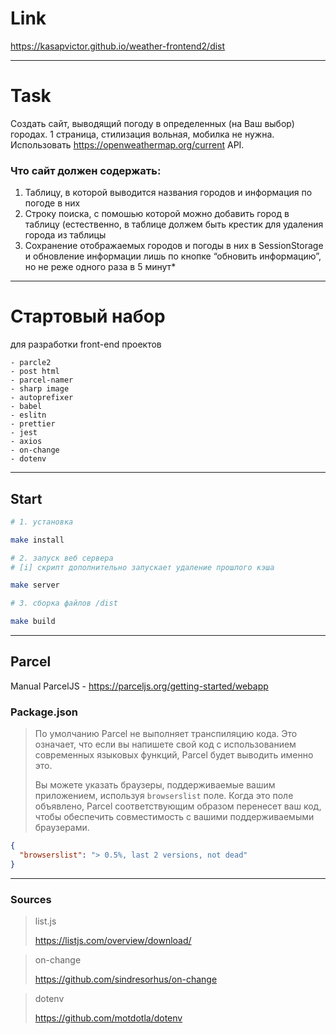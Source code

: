 # Link

https://kasapvictor.github.io/weather-frontend2/dist

----

# Task

Создать сайт, выводящий погоду в определенных (на Ваш выбор) городах.
1 страница, стилизация вольная, мобилка не нужна. Использовать https://openweathermap.org/current API.

### Что сайт должен содержать:
1. Таблицу, в которой выводится названия городов и информация по погоде в них
2. Строку поиска, с помошью которой можно добавить город в таблицу (естественно, в таблице должем быть крестик для 
   удаления города из таблицы
3. Сохранение отображаемых городов и погоды в них в SessionStorage и обновление информации лишь по кнопке “обновить 
   информацию”, но не реже одного раза в 5 минут*

----- 

# Стартовый набор 
для разработки front-end проектов

    - parcle2
    - post html
    - parcel-namer
    - sharp image
    - autoprefixer
    - babel
    - eslitn
    - prettier
    - jest
    - axios
    - on-change
    - dotenv

---
## Start 

```bash 
# 1. установка

make install
```

```bash 
# 2. запуск веб сервера
# [i] скрипт дополнительно запускает удаление прошлого кэша

make server
```

```bash  
# 3. сборка файлов /dist

make build
```

---

## Parcel 
Manual ParcelJS - https://parceljs.org/getting-started/webapp

### Package.json
>По умолчанию Parcel не выполняет транспиляцию кода. Это означает, что если вы напишете свой код с использованием современных языковых функций, Parcel будет выводить именно это. 
> 
>Вы можете указать браузеры, поддерживаемые вашим приложением, используя `browserslist` поле. Когда это поле объявлено, Parcel соответствующим образом перенесет ваш код, чтобы обеспечить совместимость с вашими поддерживаемыми браузерами.
```json
{
  "browserslist": "> 0.5%, last 2 versions, not dead"
}
```

----

### Sources 

> list.js
> 
> 
> https://listjs.com/overview/download/

> on-change
> 
> https://github.com/sindresorhus/on-change

> dotenv
> 
> https://github.com/motdotla/dotenv
